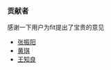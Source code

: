 ### 贡献者

感谢一下用户为fit提出了宝贵的意见

+ [张振阳](https://github.com/zhang740)
+ [黄琪](http://gitlab.baidu.com/u/huangqi03)
+ [王知良](https://github.com/jalonjs)